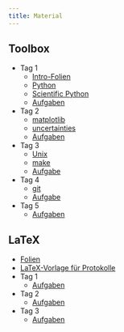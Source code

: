 ```yaml
---
title: Material
---
```


## Toolbox

- Tag 1
    - [Intro-Folien](files/archive/2014/intro.pdf)
    - [Python](files/archive/2014/Python.html)
    - [Scientific Python](files/archive/2014/ScientificPython.html)
    - [Aufgaben](files/archive/2014/exercises-1.zip)
- Tag 2
    - [matplotlib](files/archive/2014/Matplotlib.html)
    - [uncertainties](files/archive/2014/uncertainties.html)
    - [Aufgaben](files/archive/2014/exercises-2.zip)
- Tag 3
    - [Unix](files/archive/2014/unix.pdf)
    - [make](files/archive/2014/make.pdf)
    - [Aufgabe](files/archive/2014/exercises-3.zip)
- Tag 4
    - [git](files/archive/2014/git.pdf)
    - [Aufgabe](files/archive/2014/exercises-4.zip)
- Tag 5
    - [Aufgaben](files/archive/2014/exercises-5.zip)

## LaTeX

- [Folien](files/archive/2014/latex.pdf)
- [LaTeX-Vorlage für Protokolle](files/archive/2014/latex-template.zip)
- Tag 1
    - [Aufgaben](files/archive/2014/exercises-latex-1.zip)
- Tag 2
    - [Aufgaben](files/archive/2014/exercises-latex-2.zip)
- Tag 3
    - [Aufgaben](files/archive/2014/exercises-latex-3.zip)
